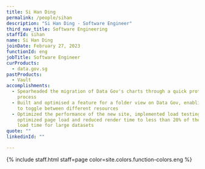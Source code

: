 ```yaml
---
title: Si Han Ding
permalink: /people/sihan
description: "Si Han Ding - Software Engineer"
third_nav_title: Software Engineering
staffId: sihan
name: Si Han Ding
joinDate: February 27, 2023
functionId: eng
jobTitle: Software Engineer
curProducts:
  - data.gov.sg
pastProducts:
  - Vault
accomplishments:
  - Spearheaded the migration of Data Gov's charts through a quick prototyping
    process
  - Built and optimised a feature for a folder view on Data Gov, enabling users
    to toggle between different resources
  - Optimized the performance of the new site, implemented load testing,
    optimized page load and reduced render time to less than 20% of the original
    load time for large datasets
quote: ""
linkedinId: ""

---
```


{% include staff.html staff=page color=site.colors.function-colors.eng %}
